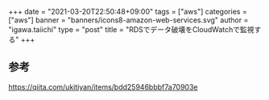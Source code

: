 +++
date = "2021-03-20T22:50:48+09:00"
tags = ["aws"]
categories = ["aws"]
banner = "banners/icons8-amazon-web-services.svg"
author = "igawa.taiichi"
type = "post"
title = "RDSでデータ破壊をCloudWatchで監視する"
+++

## 参考
https://qiita.com/ukitiyan/items/bdd25946bbbf7a70903e

<!--more-->
